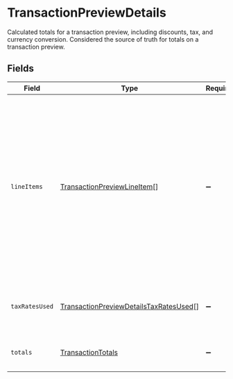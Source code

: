 # TransactionPreviewDetails

Calculated totals for a transaction preview, including discounts, tax, and currency conversion. Considered the source of truth for totals on a transaction preview.


## Fields

| Field                                                                                                                                                                                                   | Type                                                                                                                                                                                                    | Required                                                                                                                                                                                                | Description                                                                                                                                                                                             |
| ------------------------------------------------------------------------------------------------------------------------------------------------------------------------------------------------------- | ------------------------------------------------------------------------------------------------------------------------------------------------------------------------------------------------------- | ------------------------------------------------------------------------------------------------------------------------------------------------------------------------------------------------------- | ------------------------------------------------------------------------------------------------------------------------------------------------------------------------------------------------------- |
| `lineItems`                                                                                                                                                                                             | [TransactionPreviewLineItem](../../models/shared/transactionpreviewlineitem.md)[]                                                                                                                       | :heavy_minus_sign:                                                                                                                                                                                      | Information about line items for this transaction preview. Different from transaction preview `items` as they include totals calculated by Paddle. Considered the source of truth for line item totals. |
| `taxRatesUsed`                                                                                                                                                                                          | [TransactionPreviewDetailsTaxRatesUsed](../../models/shared/transactionpreviewdetailstaxratesused.md)[]                                                                                                 | :heavy_minus_sign:                                                                                                                                                                                      | List of tax rates applied to this transaction preview.                                                                                                                                                  |
| `totals`                                                                                                                                                                                                | [TransactionTotals](../../models/shared/transactiontotals.md)                                                                                                                                           | :heavy_minus_sign:                                                                                                                                                                                      | Breakdown of the total for a transaction.                                                                                                                                                               |